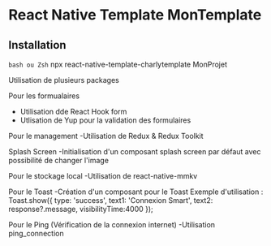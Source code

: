 # React Native Template MonTemplate

## Installation

`bash ou Zsh`
npx react-native-template-charlytemplate MonProjet

Utilisation de plusieurs packages

Pour les formualaires

- Utilisation dde React Hook form
- Utlisation de Yup pour la validation des formulaires

Pour le management
-Utilisation de Redux & Redux Toolkit

Splash Screen
-Initialisation d'un composant splash screen par défaut avec possibilité de changer l'image

Pour le stockage local
-Utilisation de react-native-mmkv

Pour le Toast
-Création d'un composant pour le Toast
Exemple d'utilisation :
Toast.show({
type: 'success',
text1: 'Connexion Smart',
text2: response?.message,
visibilityTime:4000
});

Pour le Ping (Vérification de la connexion internet)
-Utilisation ping_connection
